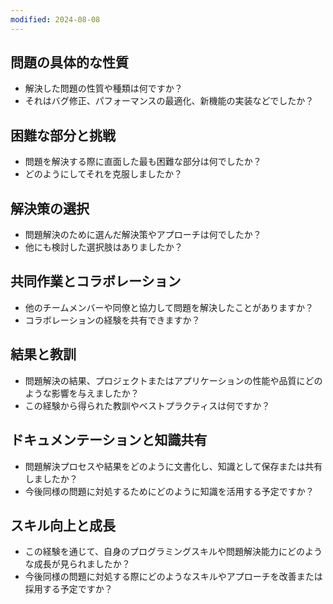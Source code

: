 ```yaml
---
modified: 2024-08-08
---
```

## 問題の具体的な性質
- 解決した問題の性質や種類は何ですか？
- それはバグ修正、パフォーマンスの最適化、新機能の実装などでしたか？

## 困難な部分と挑戦
- 問題を解決する際に直面した最も困難な部分は何でしたか？
- どのようにしてそれを克服しましたか？

## 解決策の選択
- 問題解決のために選んだ解決策やアプローチは何でしたか？
- 他にも検討した選択肢はありましたか？

## 共同作業とコラボレーション
- 他のチームメンバーや同僚と協力して問題を解決したことがありますか？
- コラボレーションの経験を共有できますか？

## 結果と教訓
- 問題解決の結果、プロジェクトまたはアプリケーションの性能や品質にどのような影響を与えましたか？
- この経験から得られた教訓やベストプラクティスは何ですか？

## ドキュメンテーションと知識共有
- 問題解決プロセスや結果をどのように文書化し、知識として保存または共有しましたか？
- 今後同様の問題に対処するためにどのように知識を活用する予定ですか？

## スキル向上と成長
- この経験を通じて、自身のプログラミングスキルや問題解決能力にどのような成長が見られましたか？
- 今後同様の問題に対処する際にどのようなスキルやアプローチを改善または採用する予定ですか？